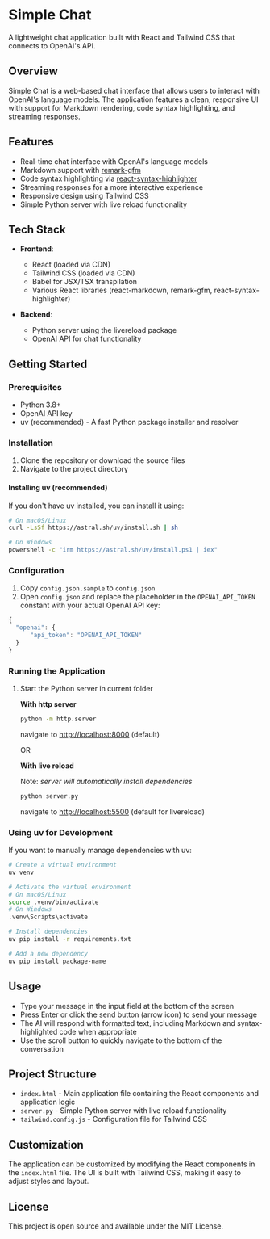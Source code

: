 # Simple Chat

A lightweight chat application built with React and Tailwind CSS that connects to OpenAI's API.

## Overview

Simple Chat is a web-based chat interface that allows users to interact with OpenAI's language models. The application features a clean, responsive UI with support for Markdown rendering, code syntax highlighting, and streaming responses.

## Features

- Real-time chat interface with OpenAI's language models
- Markdown support with [remark-gfm](https://github.com/remarkjs/remark-gfm)
- Code syntax highlighting via [react-syntax-highlighter](https://github.com/react-syntax-highlighter/react-syntax-highlighter)
- Streaming responses for a more interactive experience
- Responsive design using Tailwind CSS
- Simple Python server with live reload functionality

## Tech Stack

- **Frontend**:
  - React (loaded via CDN)
  - Tailwind CSS (loaded via CDN)
  - Babel for JSX/TSX transpilation
  - Various React libraries (react-markdown, remark-gfm, react-syntax-highlighter)

- **Backend**:
  - Python server using the livereload package
  - OpenAI API for chat functionality

## Getting Started

### Prerequisites

- Python 3.8+
- OpenAI API key
- uv (recommended) - A fast Python package installer and resolver

### Installation

1. Clone the repository or download the source files
2. Navigate to the project directory

#### Installing uv (recommended)

If you don't have uv installed, you can install it using:

```bash
# On macOS/Linux
curl -LsSf https://astral.sh/uv/install.sh | sh

# On Windows
powershell -c "irm https://astral.sh/uv/install.ps1 | iex"
```

### Configuration

1. Copy `config.json.sample` to `config.json`
2. Open `config.json` and replace the placeholder in the `OPENAI_API_TOKEN` constant with your actual OpenAI API key:

```javascript
{
  "openai": {
      "api_token": "OPENAI_API_TOKEN"
  }
}
```

### Running the Application

1. Start the Python server in current folder
    
    **With http server**
    ```bash
    python -m http.server
    ```
    navigate to [http://localhost:8000](http://localhost:8000) (default)
    
    OR
    
    **With live reload**

    Note: *server will automatically install dependencies*
    ```bash
    python server.py
    ```
    navigate to [http://localhost:5500](http://localhost:5500) (default for livereload)

### Using uv for Development

If you want to manually manage dependencies with uv:

```bash
# Create a virtual environment
uv venv

# Activate the virtual environment
# On macOS/Linux
source .venv/bin/activate
# On Windows
.venv\Scripts\activate

# Install dependencies
uv pip install -r requirements.txt

# Add a new dependency
uv pip install package-name
```

## Usage

- Type your message in the input field at the bottom of the screen
- Press Enter or click the send button (arrow icon) to send your message
- The AI will respond with formatted text, including Markdown and syntax-highlighted code when appropriate
- Use the scroll button to quickly navigate to the bottom of the conversation

## Project Structure

- `index.html` - Main application file containing the React components and application logic
- `server.py` - Simple Python server with live reload functionality
- `tailwind.config.js` - Configuration file for Tailwind CSS

## Customization

The application can be customized by modifying the React components in the `index.html` file. The UI is built with Tailwind CSS, making it easy to adjust styles and layout.

## License

This project is open source and available under the MIT License.
